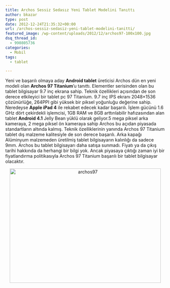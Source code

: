 ```yaml
---
title: Archos Sessiz Sedasız Yeni Tablet Modelini Tanıttı
author: bkazar
type: post
date: 2012-12-24T21:35:32+00:00
url: /archos-sessiz-sedasiz-yeni-tablet-modelini-tanitti/
featured_image: /wp-content/uploads/2012/12/archos97-100x100.jpg
dsq_thread_id:
  - 990805736
categories:
  - Mobil
tags:
  - tablet

---
```

Yeni ve başarılı olmaya aday **Android tablet** üreticisi Archos dün en yeni modeli olan **Archos 97 Titanium**’u tanıttı. Elementler serisinden olan bu tablet bilgisayar 9.7 inç ekrana sahip. Teknik özellikleri açısından de son derece etkileyici bir tablet pc 97 Titanium. 9.7 inç IPS ekranı 2048&#215;1536 çözünürlüğe, 264PPI gibi yüksek bir piksel yoğunluğu değerine sahip. Neredeyse **Apple iPad 4** ile rekabet edecek kadar başarılı. İşlem gücünü 1.6 GHz dört çekirdekli işlemcisi, 1GB RAM ve 8GB arttırılabilir hafızasından alan tablet **Android 4.1** Jelly Bean yüklü olarak geliyor.5 mega piksel arka kameraya, 2 mega piksel ön kameraya sahip Archos bu açıdan piyasada standartların altında kalmış. Teknik özelliklerinin yanında Archos 97 Titanium tablet dış malzeme kalitesiyle de son derece başarılı. Arka kapağı Alüminyum malzemeden üretilmiş tablet bilgisayarın kalınlığı da sadece 9mm. Archos bu tablet bilgisayarı daha satışa sunmadı. Fiyatı ya da çıkış tarihi hakkında da herhangi bir bilgi yok. Ancak piyasaya çıktığı zaman iyi bir fiyatlandırma politikasıyla Archos 97 Titanium başarılı bir tablet bilgisayar olacaktır.

<p style="text-align: center;">
  <img class="aligncenter  wp-image-10141" alt="archos97" src="https://www.murekkep.org/wp-content/uploads/2012/12/archos97.jpg" width="476" height="361" srcset="https://www.murekkep.org/wp-content/uploads/2012/12/archos97.jpg 680w, https://www.murekkep.org/wp-content/uploads/2012/12/archos97-400x302.jpg 400w, https://www.murekkep.org/wp-content/uploads/2012/12/archos97-50x37.jpg 50w, https://www.murekkep.org/wp-content/uploads/2012/12/archos97-125x94.jpg 125w, https://www.murekkep.org/wp-content/uploads/2012/12/archos97-264x200.jpg 264w, https://www.murekkep.org/wp-content/uploads/2012/12/archos97-402x305.jpg 402w" sizes="(max-width: 476px) 100vw, 476px" />
</p>